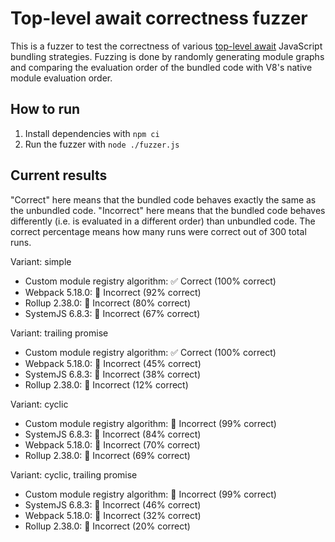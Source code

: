 # Top-level await correctness fuzzer

This is a fuzzer to test the correctness of various [top-level await](https://github.com/tc39/proposal-top-level-await) JavaScript bundling strategies. Fuzzing is done by randomly generating module graphs and comparing the evaluation order of the bundled code with V8's native module evaluation order.

## How to run

1. Install dependencies with `npm ci`
2. Run the fuzzer with `node ./fuzzer.js`

## Current results

"Correct" here means that the bundled code behaves exactly the same as the unbundled code. "Incorrect" here means that the bundled code behaves differently (i.e. is evaluated in a different order) than unbundled code. The correct percentage means how many runs were correct out of 300 total runs.

Variant: simple

* Custom module registry algorithm: ✅ Correct (100% correct)
* Webpack 5.18.0: 🚫 Incorrect (92% correct)
* Rollup 2.38.0: 🚫 Incorrect (80% correct)
* SystemJS 6.8.3: 🚫 Incorrect (67% correct)

Variant: trailing promise

* Custom module registry algorithm: ✅ Correct (100% correct)
* Webpack 5.18.0: 🚫 Incorrect (45% correct)
* SystemJS 6.8.3: 🚫 Incorrect (38% correct)
* Rollup 2.38.0: 🚫 Incorrect (12% correct)

Variant: cyclic

* Custom module registry algorithm: 🚫 Incorrect (99% correct)
* SystemJS 6.8.3: 🚫 Incorrect (84% correct)
* Webpack 5.18.0: 🚫 Incorrect (70% correct)
* Rollup 2.38.0: 🚫 Incorrect (69% correct)

Variant: cyclic, trailing promise

* Custom module registry algorithm: 🚫 Incorrect (99% correct)
* SystemJS 6.8.3: 🚫 Incorrect (46% correct)
* Webpack 5.18.0: 🚫 Incorrect (32% correct)
* Rollup 2.38.0: 🚫 Incorrect (20% correct)
